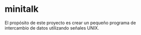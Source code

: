 # minitalk
El propósito de este proyecto es crear un pequeño programa de intercambio de datos utilizando señales UNIX.
